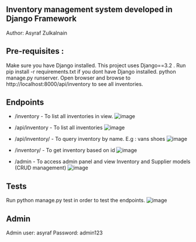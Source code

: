 ## Inventory management system developed in Django Framework
Author: Asyraf Zulkalnain

## Pre-requisites :

Make sure you have Django installed. This project uses Django==3.2 . Run pip install -r requirements.txt if you dont have Django installed.
python manage.py runserver. 
Open browser and browse to http://localhost:8000/api/inventory
to see all inventories.

## Endpoints
* /inventory - To list all inventories in view.
![image](https://user-images.githubusercontent.com/53460015/197374845-e6b44dc0-972d-40f4-ab2f-77b54bcae866.png)


* /api/inventory - To list all inventories
![image](https://user-images.githubusercontent.com/53460015/197374857-4afad67d-42aa-427c-8ea4-2d6fa65eb530.png)

* /api/inventory/<name> - To query inventory by name. E.g : vans shoes
![image](https://user-images.githubusercontent.com/53460015/197375098-c6815ab6-211f-4a35-bfdd-6d04c3e44097.png)


* /inventory/<id> - To get inventory based on id
![image](https://user-images.githubusercontent.com/53460015/197405592-83649384-dc1e-45b4-8348-4313f7ea3572.png)



 * /admin - To access admin panel and view Inventory and Supplier models (CRUD management)
 ![image](https://user-images.githubusercontent.com/53460015/197374953-910d33af-99a8-4def-962b-f64a03f00515.png)

  
 ## Tests
 Run python manage.py test in order to test the endpoints.
 ![image](https://user-images.githubusercontent.com/53460015/197375170-9f72ef7b-7b08-421f-9f66-632ecff17873.png)

 
 
  ## Admin
  Admin user: asyraf
  Password: admin123




